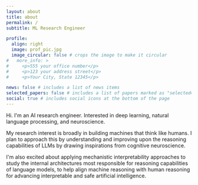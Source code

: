 ```yaml
---
layout: about
title: about
permalink: /
subtitle: ML Research Engineer

profile:
  align: right
  image: prof_pic.jpg
  image_circular: false # crops the image to make it circular
#   more_info: >
#     <p>555 your office number</p>
#     <p>123 your address street</p>
#     <p>Your City, State 12345</p>

news: false # includes a list of news items
selected_papers: false # includes a list of papers marked as "selected={true}"
social: true # includes social icons at the bottom of the page
---
```


Hi. I'm an AI research engineer. Interested in deep learning, natural language processing, and neuroscience.

My research interest is broadly in building machines that think like humans. I plan to approach this by understanding and improving upon the reasoning capabilities of LLMs by drawing inspirations from cognitive neuroscience.

I'm also excited about applying mechanistic interpretability approaches to study the internal architectures most responsible for reasoning capabilities of language models, to help align machine reasoning with human reasoning for advancing interpretable and safe artificial intelligence.


<!-- Edit `_bibliography/papers.bib` and Jekyll will render your [publications page](/al-folio/publications/) automatically.

Link to your social media connections, too. This theme is set up to use [Font Awesome icons](https://fontawesome.com/) and [Academicons](https://jpswalsh.github.io/academicons/), like the ones below. Add your Facebook, Twitter, LinkedIn, Google Scholar, or just disable all of them. -->
